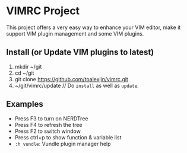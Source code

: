 # VIMRC Project
This project offers a very easy way to enhance your VIM editor,
make it support VIM plugin management and some VIM plugins.

## Install (or Update VIM plugins to latest)
1. mkdir ~/git
3. cd ~/git
4. git clone https://github.com/toalexjin/vimrc.git
5. ~/git/vimrc/update // Do `install` as well as `update`.

## Examples
- Press F3 to turn on NERDTree
- Press F4 to refresh the tree
- Press F2 to switch window
- Press ctrl+p to show function & variable list
- `:h vundle`: Vundle plugin manager help

